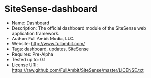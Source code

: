 SiteSense-dashboard
===================
 - Name: Dashboard
 - Description: The official dashboard module of the SiteSense web application framework.
 - Author: Full Ambit Media, LLC.
 - Website: http://www.fullambit.com/
 - Tags: dashboard, updates, SiteSense
 - Requires: Pre-Alpha
 - Tested up to: 0.1
 - License URI: https://raw.github.com/FullAmbit/SiteSense/master/LICENSE.txt